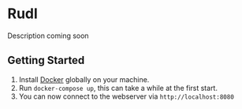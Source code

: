 # Rudl
Description coming soon

## Getting Started
1. Install [Docker](https://www.docker.com/products/docker) globally on your machine.
2. Run `docker-compose up`, this can take a while at the first start.
3. You can now connect to the webserver via `http://localhost:8080`
